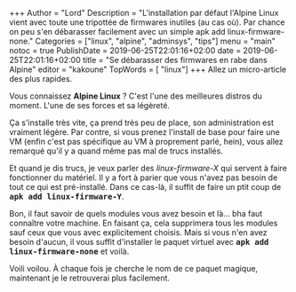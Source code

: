 +++
Author = "Lord"
Description = "L'installation par défaut l'Alpine Linux vient avec toute une tripottée de firmwares inutiles (au cas où). Par chance on peu s'en débarasser facilement avec un simple apk add linux-firmware-none."
Categories = ["linux", "alpine", "adminsys", "tips"]
menu = "main"
notoc = true
PublishDate = 2019-06-25T22:01:16+02:00
date = 2019-06-25T22:01:16+02:00
title = "Se débarasser des firmwares en rabe dans Alpine"
editor = "kakoune"
TopWords = [  "linux"]
+++
Allez un micro-article des plus rapides.

Vous connaissez **Alpine Linux** ?
C'est l'une des meilleures distros du moment.
L'une de ses forces et sa légèreté.

Ça s'installe très vite, ça prend très peu de place, son administration est vraiment légère.
Par contre, si vous prenez l'install de base pour faire une VM (enfin c'est pas spécifique au VM à proprement parlé, hein), vous allez remarqué qu'il y a quand même pas mal de trucs installés.

Et quand je dis trucs, je veux parler des *linux-firmware-X* qui servent à faire fonctionner du matériel.
Il y a fort à parier que vous n'avez pas besoin de tout ce qui est pré-installé.
Dans ce cas-là, il suffit de faire un ptit coup de **<samp>apk add linux-firmware-Y</samp>**.

Bon, il faut savoir de quels modules vous avez besoin et là… bha faut connaître votre machine.
En faisant ça, cela supprimera tous les modules sauf ceux que vous avec explicitement choisis.
Mais si vous n'en avez besoin d'aucun, il vous suffit d'installer le paquet virtuel avec **<samp>apk add linux-firmware-none</samp>** et voilà.

Voili voilou.
À chaque fois je cherche le nom de ce paquet magique, maintenant je le retrouverai plus facilement.
